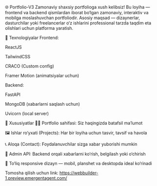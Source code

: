🌐 Portfolio-V3
Zamonaviy shaxsiy portfolioga xush kelibsiz!
Bu loyiha — frontend va backend qismlardan iborat bo‘lgan zamonaviy, interaktiv va mobilga moslashuvchan portfoliodir. Asosiy maqsad — dizaynerlar, dasturchilar yoki freelancerlar o‘z ishlarini professional tarzda taqdim eta olishlari uchun platforma yaratish.

🚀 Texnologiyalar
Frontend:

ReactJS

TailwindCSS

CRACO (Custom config)

Framer Motion (animatsiyalar uchun)

Backend:

FastAPI

MongoDB (xabarlarni saqlash uchun)

Uvicorn (local server)

🔗 Xususiyatlar
🧑‍💼 Portfolio sahifasi: Siz haqingizda batafsil ma’lumot

🖼️ Ishlar ro‘yxati (Projects): Har bir loyiha uchun tasvir, tavsif va havola

📞 Aloqa (Contact): Foydalanuvchilar sizga xabar yuborishi mumkin

🔐 Admin API: Backend orqali xabarlarni ko‘rish, belgilash yoki o‘chirish

📱 To‘liq responsive dizayn — mobil, planshet va desktopda ideal ko‘rinadi

Tomosha qilish uchun link: https://webbuilder-1.preview.emergentagent.com/

